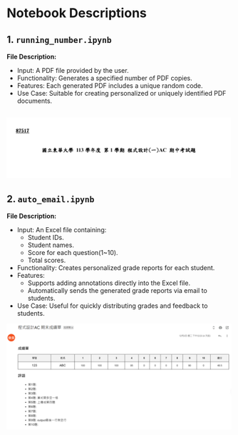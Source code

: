 # Notebook Descriptions

## 1. `running_number.ipynb`
**File Description:**
- Input: A PDF file provided by the user.
- Functionality: Generates a specified number of PDF copies.
- Features: Each generated PDF includes a unique random code.
- Use Case: Suitable for creating personalized or uniquely identified PDF documents.

![Test Image](quiz.png)
---

## 2. `auto_email.ipynb`
**File Description:**
- Input: An Excel file containing:
  - Student IDs.
  - Student names.
  - Score for each question(1~10).
  - Total scores.
- Functionality: Creates personalized grade reports for each student.
- Features:
  - Supports adding annotations directly into the Excel file.
  - Automatically sends the generated grade reports via email to students.
- Use Case: Useful for quickly distributing grades and feedback to students.

![Email Image](email.png)